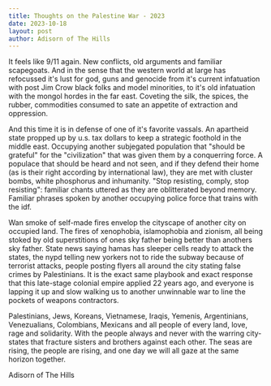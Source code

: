 ```yaml
---
title: Thoughts on the Palestine War - 2023
date: 2023-10-18
layout: post
author: Adisorn of The Hills
---
```


It feels like 9/11 again. New conflicts, old arguments and familiar scapegoats. And in the sense that the western world at large has 
refocussed it's lust for god, guns and genocide from it's current infatuation with post Jim Crow black folks and model minorities, 
to it's old infatuation with the mongol hordes in the far east. Coveting the silk, the spices, the rubber,  commodities consumed to sate an appetite of extraction and oppression.

And this time it is in defense of one of it's favorite vassals. An apartheid state propped up by u.s. tax dollars to keep a strategic foothold in the middle east. 
Occupying another subjegated population that "should be grateful" for the "civilization" that was given them by a conquerring force. 
A populace that should be heard and not seen, and if they defend their home (as is their right according by international law), they are met with cluster bombs, white phosphorus and inhumanity. 
"Stop resisting, comply, stop resisting": familiar chants uttered as they are oblitterated beyond memory. Familiar phrases spoken by another occupying police force that trains with the idf.

Wan smoke of self-made fires envelop the cityscape of another city on occupied land. The fires of xenophobia, islamophobia and zionism, all being stoked by old superstitions of ones sky 
father being better than anothers sky father. State news saying hamas has sleeper cells ready to attack the states, the nypd telling new yorkers not to ride the subway because of 
terrorist attacks, people posting flyers all around the city stating false crimes by Palestinians. It is the exact same playbook and exact response that this late-stage colonial 
empire applied 22 years ago, and everyone is lapping it up and slow walking us to another unwinnable war to line the pockets of weapons contractors.

Palestinians, Jews, Koreans, Vietnamese, Iraqis, Yemenis, Argentinians, Venezualians, Colombians, Mexicans and all people of every land, love, rage and solidarity. 
With the people always and never with the warring city-states that fracture sisters and brothers against each other. The seas are rising, the people are rising, 
and one day we will all gaze at the same horizon together. 

Adisorn of The Hills
